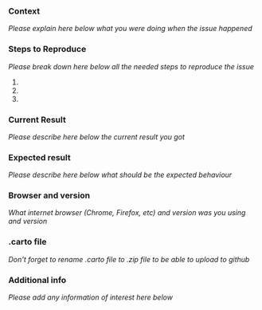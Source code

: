 ### Context
*Please explain here below what you were doing when the issue happened*

 

### Steps to Reproduce
*Please break down here below all the needed steps to reproduce the issue*

1. 
2. 
3. 

### Current Result
*Please describe here below the current result you got*

 

### Expected result
*Please describe here below what should be the expected behaviour*


### Browser and version
*What internet browser (Chrome, Firefox, etc) and version was you using and version* 

 

### .carto file
*Don't forget to rename .carto file to .zip file to be able to upload to github*

 

### Additional info
*Please add any information of interest here below*

